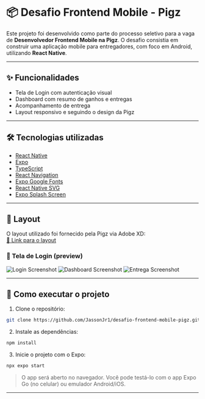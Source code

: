 # 📦 Desafio Frontend Mobile - Pigz

Este projeto foi desenvolvido como parte do processo seletivo para a vaga de **Desenvolvedor Frontend Mobile na Pigz**. O desafio consistia em construir uma aplicação mobile para entregadores, com foco em Android, utilizando **React Native**.

---

## ✨ Funcionalidades

- Tela de Login com autenticação visual
- Dashboard com resumo de ganhos e entregas
- Acompanhamento de entrega
- Layout responsivo e seguindo o design da Pigz

---

## 🛠️ Tecnologias utilizadas

- [React Native](https://reactnative.dev/)
- [Expo](https://expo.dev/)
- [TypeScript](https://www.typescriptlang.org/)
- [React Navigation](https://reactnavigation.org/)
- [Expo Google Fonts](https://docs.expo.dev/guides/using-custom-fonts/)
- [React Native SVG](https://github.com/software-mansion/react-native-svg)
- [Expo Splash Screen](https://docs.expo.dev/versions/latest/sdk/splash-screen/)

---

## 📱 Layout

O layout utilizado foi fornecido pela Pigz via Adobe XD:  
[🔗 Link para o layout](https://xd.adobe.com/view/aa9d5857-660a-48ea-82e0-cf7766754949-ffce/specs/)

### 🔻 Tela de Login (preview)

![Login Screenshot](./screenshots/login.png)
![Dashboard Screenshot](./screenshots/Dashboard.png)
![Entrega Screenshot](./screenshots/Entrega.png)

---

## 🚀 Como executar o projeto

1. Clone o repositório:

```bash
git clone https://github.com/JassonJr1/desafio-frontend-mobile-pigz.git
```

2. Instale as dependências:

```bash
npm install
```

3. Inicie o projeto com o Expo:

```bash
npx expo start
```

> O app será aberto no navegador. Você pode testá-lo com o app Expo Go (no celular) ou emulador Android/iOS.

---
